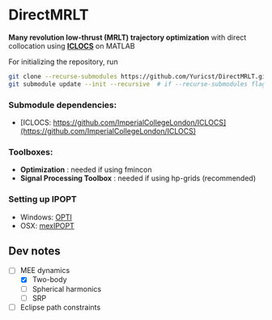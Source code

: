 # DirectMRLT

**Many revolution low-thrust (MRLT) trajectory optimization** with direct collocation using **[ICLOCS](https://github.com/ImperialCollegeLondon/ICLOCS)** on MATLAB


For initializing the repository, run

```bash
git clone --recurse-submodules https://github.com/Yuricst/DirectMRLT.git
git submodule update --init --recursive  # if --recurse-submodules flag was forgotten
```

### Submodule dependencies:

- [ICLOCS: https://github.com/ImperialCollegeLondon/ICLOCS](https://github.com/ImperialCollegeLondon/ICLOCS)

### Toolboxes:

- **Optimization** : needed if using fmincon
- **Signal Processing Toolbox** : needed if using hp-grids (recommended)


### Setting up IPOPT

- Windows: [OPTI](https://github.com/jonathancurrie/OPTI)
- OSX: [mexIPOPT](https://github.com/ebertolazzi/mexIPOPT)


## Dev notes

- [ ] MEE dynamics
    - [x] Two-body
    - [ ] Spherical harmonics
    - [ ] SRP
- [ ] Eclipse path constraints
